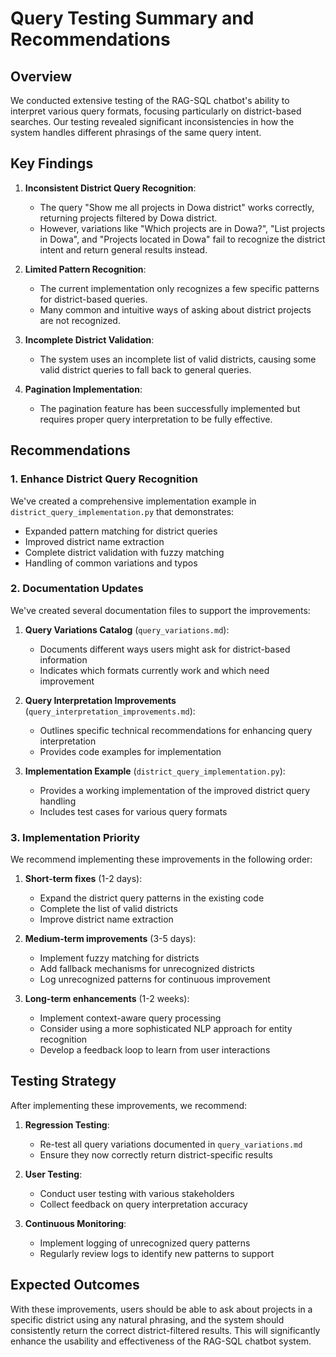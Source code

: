 # Query Testing Summary and Recommendations

## Overview

We conducted extensive testing of the RAG-SQL chatbot's ability to interpret various query formats, focusing particularly on district-based searches. Our testing revealed significant inconsistencies in how the system handles different phrasings of the same query intent.

## Key Findings

1. **Inconsistent District Query Recognition**: 
   - The query "Show me all projects in Dowa district" works correctly, returning projects filtered by Dowa district.
   - However, variations like "Which projects are in Dowa?", "List projects in Dowa", and "Projects located in Dowa" fail to recognize the district intent and return general results instead.

2. **Limited Pattern Recognition**:
   - The current implementation only recognizes a few specific patterns for district-based queries.
   - Many common and intuitive ways of asking about district projects are not recognized.

3. **Incomplete District Validation**:
   - The system uses an incomplete list of valid districts, causing some valid district queries to fall back to general queries.

4. **Pagination Implementation**:
   - The pagination feature has been successfully implemented but requires proper query interpretation to be fully effective.

## Recommendations

### 1. Enhance District Query Recognition

We've created a comprehensive implementation example in `district_query_implementation.py` that demonstrates:
- Expanded pattern matching for district queries
- Improved district name extraction
- Complete district validation with fuzzy matching
- Handling of common variations and typos

### 2. Documentation Updates

We've created several documentation files to support the improvements:

1. **Query Variations Catalog** (`query_variations.md`):
   - Documents different ways users might ask for district-based information
   - Indicates which formats currently work and which need improvement

2. **Query Interpretation Improvements** (`query_interpretation_improvements.md`):
   - Outlines specific technical recommendations for enhancing query interpretation
   - Provides code examples for implementation

3. **Implementation Example** (`district_query_implementation.py`):
   - Provides a working implementation of the improved district query handling
   - Includes test cases for various query formats

### 3. Implementation Priority

We recommend implementing these improvements in the following order:

1. **Short-term fixes** (1-2 days):
   - Expand the district query patterns in the existing code
   - Complete the list of valid districts
   - Improve district name extraction

2. **Medium-term improvements** (3-5 days):
   - Implement fuzzy matching for districts
   - Add fallback mechanisms for unrecognized districts
   - Log unrecognized patterns for continuous improvement

3. **Long-term enhancements** (1-2 weeks):
   - Implement context-aware query processing
   - Consider using a more sophisticated NLP approach for entity recognition
   - Develop a feedback loop to learn from user interactions

## Testing Strategy

After implementing these improvements, we recommend:

1. **Regression Testing**:
   - Re-test all query variations documented in `query_variations.md`
   - Ensure they now correctly return district-specific results

2. **User Testing**:
   - Conduct user testing with various stakeholders
   - Collect feedback on query interpretation accuracy

3. **Continuous Monitoring**:
   - Implement logging of unrecognized query patterns
   - Regularly review logs to identify new patterns to support

## Expected Outcomes

With these improvements, users should be able to ask about projects in a specific district using any natural phrasing, and the system should consistently return the correct district-filtered results. This will significantly enhance the usability and effectiveness of the RAG-SQL chatbot system. 